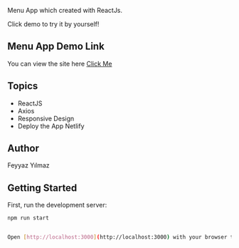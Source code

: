 Menu App which created with ReactJs.

Click demo to try it by yourself!

## Menu App Demo Link

You can view the site here
[Click Me](https://restourant-menu-app.netlify.app/)

## Topics

- ReactJS
- Axios
- Responsive Design
- Deploy the App Netlify

## Author

Feyyaz Yılmaz

## Getting Started

First, run the development server:

```bash
npm run start


Open [http://localhost:3000](http://localhost:3000) with your browser to see the result.
```
